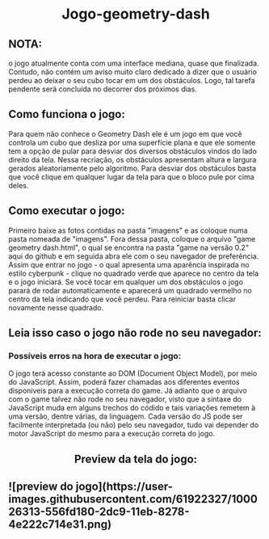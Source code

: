 <h1 align="center">Jogo-geometry-dash</h1>

<h2>NOTA: </h2><p>o jogo atualmente conta com uma interface mediana, quase que finalizada. Contudo, não contém um aviso muito claro dedicado 
à dizer que o usuário perdeu ao deixar o seu cubo tocar em um dos obstáculos. Logo, tal tarefa pendente será concluída no decorrer 
dos próximos dias.</p> 

<h2>Como funciona o jogo:</h2>
<p>Para quem não conhece o Geometry Dash ele é um jogo em que você controla um cubo que desliza por uma superfície plana e que ele 
somente tem a opção de pular para desviar dos diversos obstáculos vindos do lado direito da tela. Nessa recriação,
os obstáculos apresentam altura e largura gerados aleatoriamente pelo algoritmo. Para desviar dos obstáculos basta 
que você clique em qualquer lugar da tela para que o bloco pule por cima deles.</p>

<h2>Como executar o jogo:</h2> 
<p>Primeiro baixe as fotos contidas na pasta "imagens" e as coloque numa pasta nomeada de "imagens". Fora dessa pasta, 
coloque o arquivo "game geometry dash.html", o qual se encontra na pasta "game na versão 0.2" aqui do github e em seguida abra ele com 
o seu navegador de preferência. Assim que entrar no jogo - o qual apresenta uma aparência inspirada no estilo cyberpunk - clique 
no quadrado verde que aparece no centro da tela e o jogo iniciará. Se você tocar em qualquer um dos obstáculos o jogo parará de rodar
automaticamente e aparecerá um quadrado vermelho no centro da tela indicando que você perdeu. Para reiniciar basta clicar novamente 
nesse quadrado.</p>


<h2>Leia isso caso o jogo não rode no seu navegador: </h2> 
<h3>Possíveis erros na hora de executar o jogo: </h3>
<p>O jogo terá acesso constante ao DOM (Document Object Model), por meio do JavaScript.
Assim, poderá fazer chamadas aos diferentes eventos disponíveis para a execução correta do game.
Já adianto que o arquivo com o game talvez não rode no seu navegador, visto que a sintaxe do 
JavaScript muda em alguns trechos do códido e tais variações remetem à uma versão, dentre várias, da linguagem.
Cada versão do JS pode ser facilmente interpretada (ou não) pelo seu navegador, tudo vai depender 
do motor JavaScript do mesmo para a execução correta do jogo. </p>


<h2 align="center">Preview da tela do jogo:<h2>
![preview do jogo](https://user-images.githubusercontent.com/61922327/100026313-556fd180-2dc9-11eb-8278-4e222c714e31.png)
